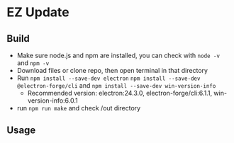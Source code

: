 # EZ Update
## Build
- Make sure node.js and npm are installed, you can check with `node -v` and `npm -v`
- Download files or clone repo, then open terminal in that directory
- Run `npm install --save-dev electron` `npm install --save-dev @electron-forge/cli` and `npm install --save-dev win-version-info`
  - Recommended version: electron:24.3.0, electron-forge/cli:6.1.1, win-version-info:6.0.1
- run `npm run make` and check /out directory
## Usage

